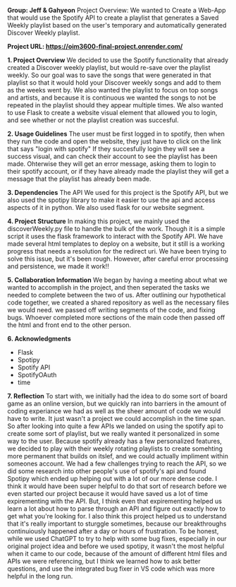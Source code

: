 **Group: Jeff & Gahyeon**
Project Overview: We wanted to Create a Web-App that would use the Spotify API to create a
playlist that generates a Saved Weekly playlist based on the user's temporary and automatically generated Discover Weekly playlist.

**Project URL: https://oim3600-final-project.onrender.com/**

**1. Project Overview**
We decided to use the Spotify functionality that already created a Discover weekly playlist, but would re-save over the playlist weekly. So our goal was to save the songs that were generated in that playlist so that it would hold your Discover weekly songs and add to them as the weeks went by. We also wanted the playlist to focus on top songs and artists, and because it is continuous we wanted the songs to not be repeated in the playlist should they appear multiple times. We also wanted to use Flask to create a website visual element that allowed you to login, and see whether or not the playlist creation was succesful. 

**2. Usage Guidelines**
The user must be first logged in to spotify, then when they run the code and open the website, they just have to click on the link that says "login with spotify" If they succesfully login they will see a success visual, and can check their account to see the playlist has been made. Ohterwise they will get an error message, asking them to login to their spotify account, or if they have already made the playlist they will get a message that the playlist has already been made. 

**3. Dependencies**
The API We used for this project is the Spotify API, but we also used the spotipy library to make it easier to use the api and access aspects of it in python. We also used flask for our website segment. 

**4. Project Structure**
In making this project, we mainly used the discoverWeekly.py file to handle the bulk of the work. Though it is a simple script it uses the flask framework to interact with the Spotify API. We have made several html templates to deploy on a website, but it still is a working progress that needs a resolution for the redirect uri. We have been trying to solve this issue, but it's been rough. However, after careful error processing and persistence, we made it work!!

**5. Collaboration Information**
We began by having a meeting about what we wanted to accomplish in the project, and then seperated the tasks we needed to complete between the two of us. After outlining our hypothetical code together, we created a shared repository as well as the necessary files we would need. we passed off writing segments of the code, and fixing bugs. Whoever completed more sections of the main code then passed off the html and front end to the other person. 

**6. Acknowledgments**
- Flask
- Spotipy 
- Spotify API 
- SpotifyOAuth
- time

**7. Reflection**
To start with, we initially had the idea to do some sort of board game as an online version, but we quickly ran into barriers in the amount of coding experiance we had as well as the sheer amount of code we would have to write. It just wasn't a project we could accomplish in the time span. So after looking into quite a few APIs we landed on using the spotify api to create some sort of playlist, but we really wanted it personalized in some way to the user. Because spotify already has a few personalized features, we decided to play with their weekly rotating playlists to create somehting more permanent that builds on itslef, and we could actually impliment within someones account. 
We had a few challenges trying to reach the API, so we did some research into other people's use of spotify's api and found Spotipy which ended up helping out with a lot of our more dense code. I think it would have been super helpful to do that sort of research before we even started our project because it would have saved us a lot of time expirementing with the API. 
But, I think even that expirementing helped us learn a lot about how to parse through an API and figure out exactly how to get what you're looking for. I also think this project helped us to understand that it's really important to sturggle sometimes, because our breakthroughs continuiously happened after a day or hours of frustration. 
To be honest, while we used ChatGPT to try to help with some bug fixes, especially in our original project idea and before we used spotipy, it wasn't the most helpful when it came to our code, because of the amount of different html files and APIs we were referencing, but I think we learned how to ask better questions, and use the integrated bug fixer in VS code which was more helpful in the long run. 

 

